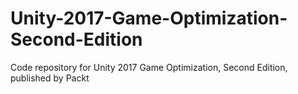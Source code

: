 # Unity-2017-Game-Optimization-Second-Edition
Code repository for Unity 2017 Game Optimization, Second Edition, published by Packt
